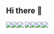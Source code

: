 ## Hi there 👋

<!--
**imkyoung/imkyoung** is a ✨ _special_ ✨ repository because its `README.md` (this file) appears on your GitHub profile.

Here are some ideas to get you started:

- 🔭 I’m currently working on ...
- 🌱 I’m currently learning ...
- 👯 I’m looking to collaborate on ...
- 🤔 I’m looking for help with ...
- 💬 Ask me about ...
- 📫 How to reach me: ...
- 😄 Pronouns: ...
- ⚡ Fun fact: ...
-->
<img src="https://img.shields.io/badge/Python-3776AB?style=flat-square&logo=Python&logoColor=white"><img src="https://img.shields.io/badge/SpringBoot-6DB33F?style=flat-square&logo=SpringBoot&logoColor=white"><img src="https://img.shields.io/badge/javaScript-F7DF1E?style=flat-square&logo=javaScript&logoColor=white">
<img src="https://img.shields.io/badge/java-%23ED8B00.svg?style=flat-square&logo=openjdk&logoColor=white"><img src="https://img.shields.io/badge/javascript-%23323330.svg?style=flat-square&logo=javascript&logoColor=%23F7DF1E"><img src= "https://img.shields.io/badge/kotlin-%237F52FF.svg?style=flat-square&logo=kotlin&logoColor=white"><img src="https://img.shields.io/badge/c%23-%23239120.svg?style=flat-square&logo=csharp&logoColor=white">

